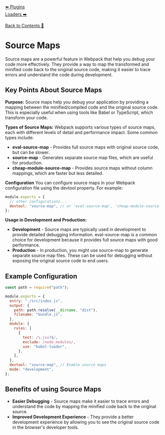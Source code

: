 [⬅️ Plugins](plugins.md)  
[Loaders ➡️](loaders.md)  

[Back to Contents 📑](../../README.md#module-8)

# Source Maps

Source maps are a powerful feature in Webpack that help you debug your code more effectively. They provide a way to map the transformed and minified code back to the original source code, making it easier to trace errors and understand the code during development.

## Key Points About Source Maps

**Purpose:** Source maps help you debug your application by providing a mapping between the minified/compiled code and the original source code. This is especially useful when using tools like Babel or TypeScript, which transform your code.

**Types of Source Maps:** Webpack supports various types of source maps, each with different levels of detail and performance impact. Some common types include:

- **eval-source-map** - Provides full source maps with original source code, but can be slower.
- **source-map** - Generates separate source map files, which are useful for production.
- **cheap-module-source-map** - Provides source maps without column mappings, which are faster but less detailed.

**Configuration** You can configure source maps in your Webpack configuration file using the devtool property. For example:

```jsx
module.exports = {
  // other configurations...
  devtool: "source-map", // or 'eval-source-map', 'cheap-module-source-map', etc.
};
```

**Usage in Development and Production:**

- **Development** - Source maps are typically used in development to provide detailed debugging information. eval-source-map is a common choice for development because it provides full source maps with good performance.
- **Production** - In production, you might use source-map to generate separate source map files. These can be used for debugging without exposing the original source code to end users.

## Example Configuration

```jsx
const path = require("path");

module.exports = {
  entry: "./src/index.js",
  output: {
    path: path.resolve(__dirname, "dist"),
    filename: "bundle.js",
  },
  module: {
    rules: [
      {
        test: /\.jsx?$/,
        exclude: /node_modules/,
        use: "babel-loader",
      },
    ],
  },
  devtool: "source-map", // Enable source maps
  mode: "development",
};
```

## Benefits of using Source Maps

- **Easier Debugging** - Source maps make it easier to trace errors and understand the code by mapping the minified code back to the original source.
- **Improved Development Experience** - They provide a better development experience by allowing you to see the original source code in the browser's developer tools.
